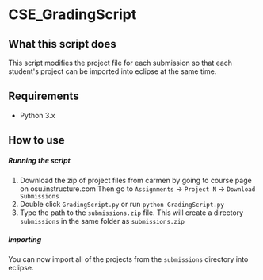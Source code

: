 # CSE_GradingScript

## What this script does
This script modifies the project file for each submission so that each student's project can
be imported into eclipse at the same time.

## Requirements
* Python 3.x

## How to use

##### Running the script

1. Download the zip of project files from carmen by going to course page on osu.instructure.com
   Then go to `Assignments` -> `Project N` -> `Download Submissions`
2. Double click `GradingScript.py` or run `python GradingScript.py`
3. Type the path to the `submissions.zip` file. This will create a directory `submissions` in the same folder
   as `submissions.zip`

##### Importing

You can now import all of the projects from the `submissions` directory into eclipse.

